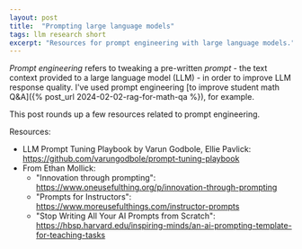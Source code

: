 ```yaml
---
layout: post
title:  "Prompting large language models"
tags: llm research short
excerpt: "Resources for prompt engineering with large language models."
---
```


_Prompt engineering_ refers to tweaking a pre-written _prompt_ - the text context provided to a large language model (LLM) - in order to improve LLM response quality.
I've used prompt engineering [to improve student math Q&A]({% post_url 2024-02-02-rag-for-math-qa %}), for example.

This post rounds up a few resources related to prompt engineering.

Resources:
 - LLM Prompt Tuning Playbook by Varun Godbole, Ellie Pavlick: <https://github.com/varungodbole/prompt-tuning-playbook>
 - From Ethan Mollick:
   - "Innovation through prompting": <https://www.oneusefulthing.org/p/innovation-through-prompting>
   - "Prompts for Instructors": <https://www.moreusefulthings.com/instructor-prompts>
   - "Stop Writing All Your AI Prompts from Scratch": <https://hbsp.harvard.edu/inspiring-minds/an-ai-prompting-template-for-teaching-tasks>
 